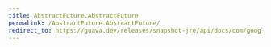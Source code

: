 ```yaml
---
title: AbstractFuture.AbstractFuture
permalink: /AbstractFuture.AbstractFuture/
redirect_to: https://guava.dev/releases/snapshot-jre/api/docs/com/google/common/util/concurrent/AbstractFuture.html#AbstractFuture--
---
```

